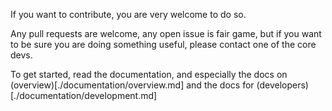 If you want to contribute, you are very welcome to do so.

Any pull requests are welcome, any open issue is fair game, but if you want to be
sure you are doing something useful, please contact one of the core devs.


To get started, read the documentation, and especially the docs on
(overview)[./documentation/overview.md] and the docs for
(developers)[./documentation/development.md]
